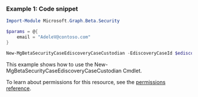 ### Example 1: Code snippet

```powershell
Import-Module Microsoft.Graph.Beta.Security

$params = @{
	email = "AdeleV@contoso.com"
}

New-MgBetaSecurityCaseEdiscoveryCaseCustodian -EdiscoveryCaseId $ediscoveryCaseId -BodyParameter $params
```
This example shows how to use the New-MgBetaSecurityCaseEdiscoveryCaseCustodian Cmdlet.

To learn about permissions for this resource, see the [permissions reference](/graph/permissions-reference).

